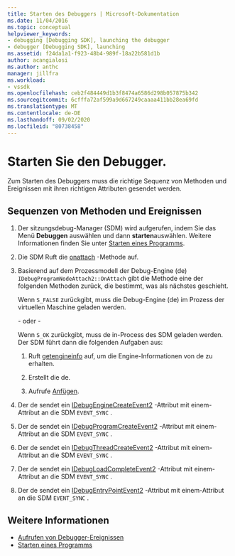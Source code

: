 ```yaml
---
title: Starten des Debuggers | Microsoft-Dokumentation
ms.date: 11/04/2016
ms.topic: conceptual
helpviewer_keywords:
- debugging [Debugging SDK], launching the debugger
- debugger [Debugging SDK], launching
ms.assetid: f24da1a1-f923-48b4-989f-18a22b581d1b
author: acangialosi
ms.author: anthc
manager: jillfra
ms.workload:
- vssdk
ms.openlocfilehash: ceb2f484449d1b3f8474a6586d298b057875b342
ms.sourcegitcommit: 6cfffa72af599a9d667249caaaa411bb28ea69fd
ms.translationtype: MT
ms.contentlocale: de-DE
ms.lasthandoff: 09/02/2020
ms.locfileid: "80738458"
---
```

# <a name="launch-the-debugger"></a>Starten Sie den Debugger.
Zum Starten des Debuggers muss die richtige Sequenz von Methoden und Ereignissen mit ihren richtigen Attributen gesendet werden.

## <a name="sequences-of-methods-and-events"></a>Sequenzen von Methoden und Ereignissen

1. Der sitzungsdebug-Manager (SDM) wird aufgerufen, indem Sie das Menü **Debuggen** auswählen und dann **starten**auswählen. Weitere Informationen finden Sie unter [Starten eines Programms](../../extensibility/debugger/launching-a-program.md).

2. Die SDM Ruft die [onattach](../../extensibility/debugger/reference/idebugprogramnodeattach2-onattach.md) -Methode auf.

3. Basierend auf dem Prozessmodell der Debug-Engine (de) `IDebugProgramNodeAttach2::OnAttach` gibt die Methode eine der folgenden Methoden zurück, die bestimmt, was als nächstes geschieht.

     Wenn `S_FALSE` zurückgibt, muss die Debug-Engine (de) im Prozess der virtuellen Maschine geladen werden.

     - oder -

     Wenn `S_OK` zurückgibt, muss de in-Process des SDM geladen werden. Der SDM führt dann die folgenden Aufgaben aus:

    1. Ruft [getengineinfo](../../extensibility/debugger/reference/idebugprogramnode2-getengineinfo.md) auf, um die Engine-Informationen von de zu erhalten.

    2. Erstellt die de.

    3. Aufrufe [Anfügen](../../extensibility/debugger/reference/idebugengine2-attach.md).

4. Der de sendet ein [IDebugEngineCreateEvent2](../../extensibility/debugger/reference/idebugenginecreateevent2.md) -Attribut mit einem-Attribut an die SDM `EVENT_SYNC` .

5. Der de sendet ein [IDebugProgramCreateEvent2](../../extensibility/debugger/reference/idebugprogramcreateevent2.md) -Attribut mit einem-Attribut an die SDM `EVENT_SYNC` .

6. Der de sendet ein [IDebugThreadCreateEvent2](../../extensibility/debugger/reference/idebugthreadcreateevent2.md) -Attribut mit einem-Attribut an die SDM `EVENT_SYNC` .

7. Der de sendet ein [IDebugLoadCompleteEvent2](../../extensibility/debugger/reference/idebugloadcompleteevent2.md) -Attribut mit einem-Attribut an die SDM `EVENT_SYNC` .

8. Der de sendet ein [IDebugEntryPointEvent2](../../extensibility/debugger/reference/idebugentrypointevent2.md) -Attribut mit einem-Attribut an die SDM `EVENT_SYNC` .

## <a name="see-also"></a>Weitere Informationen
- [Aufrufen von Debugger-Ereignissen](../../extensibility/debugger/calling-debugger-events.md)
- [Starten eines Programms](../../extensibility/debugger/launching-a-program.md)
